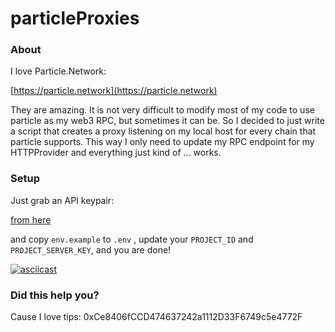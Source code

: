# particleProxies

### About 
<p>
I love Particle.Network:


[https://particle.network](https://particle.network) 

They are amazing. It is not very difficult to 
modify most of my code to use particle as my web3 RPC, but sometimes it can be. So 
I decided to just write a script that creates a proxy listening 
on my local host for every chain that particle supports. This way 
I only need to update my RPC endpoint for my HTTPProvider and everything 
just kind of ... works.
</p>

### Setup
<p>
Just grab an API keypair:

[from here](https://dashboard.particle.network/#/applications)

and copy 
`env.example` to `.env` , update your `PROJECT_ID` and `PROJECT_SERVER_KEY`, and you are done!
</p>

[![asciicast](https://asciinema.org/a/658425.svg)](https://asciinema.org/a/658425)


### Did this help you?
<p>
Cause I love tips: 0xCe8406fCCD474637242a1112D33F6749c5e4772F
</p>
